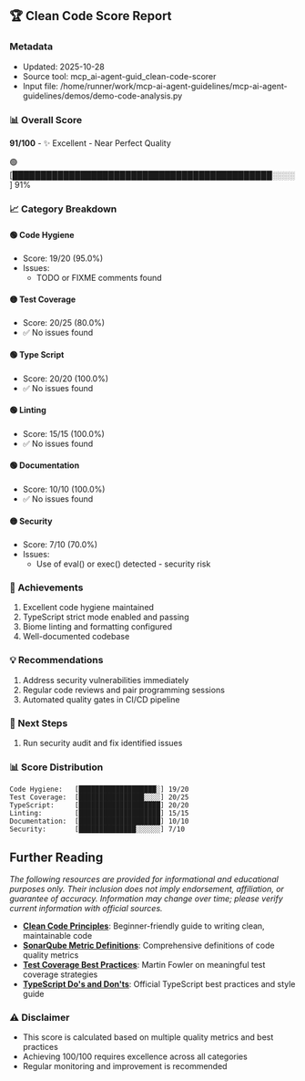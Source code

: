 ## 🏆 Clean Code Score Report

### Metadata
- Updated: 2025-10-28
- Source tool: mcp_ai-agent-guid_clean-code-scorer
- Input file: /home/runner/work/mcp-ai-agent-guidelines/mcp-ai-agent-guidelines/demos/demo-code-analysis.py

### 📊 Overall Score
**91/100** - ✨ Excellent - Near Perfect Quality

🟢 [██████████████████████████████████████████████░░░░] 91%

### 📈 Category Breakdown

#### 🟢 Code Hygiene
- Score: 19/20 (95.0%)
- Issues:
  - TODO or FIXME comments found

#### 🟡 Test Coverage
- Score: 20/25 (80.0%)
- ✅ No issues found

#### 🟢 Type Script
- Score: 20/20 (100.0%)
- ✅ No issues found

#### 🟢 Linting
- Score: 15/15 (100.0%)
- ✅ No issues found

#### 🟢 Documentation
- Score: 10/10 (100.0%)
- ✅ No issues found

#### 🟡 Security
- Score: 7/10 (70.0%)
- Issues:
  - Use of eval() or exec() detected - security risk

### 🎉 Achievements
1. Excellent code hygiene maintained
2. TypeScript strict mode enabled and passing
3. Biome linting and formatting configured
4. Well-documented codebase


### 💡 Recommendations
1. Address security vulnerabilities immediately
2. Regular code reviews and pair programming sessions
3. Automated quality gates in CI/CD pipeline

### 🚀 Next Steps
1. Run security audit and fix identified issues

### 📊 Score Distribution
```
Code Hygiene:   [███████████████████░] 19/20
Test Coverage:  [████████████████░░░░] 20/25
TypeScript:     [████████████████████] 20/20
Linting:        [████████████████████] 15/15
Documentation:  [████████████████████] 10/10
Security:       [██████████████░░░░░░] 7/10
```


## Further Reading

*The following resources are provided for informational and educational purposes only. Their inclusion does not imply endorsement, affiliation, or guarantee of accuracy. Information may change over time; please verify current information with official sources.*

- **[Clean Code Principles](https://www.freecodecamp.org/news/clean-coding-for-beginners/)**: Beginner-friendly guide to writing clean, maintainable code
- **[SonarQube Metric Definitions](https://docs.sonarqube.org/latest/user-guide/metric-definitions/)**: Comprehensive definitions of code quality metrics
- **[Test Coverage Best Practices](https://martinfowler.com/bliki/TestCoverage.html)**: Martin Fowler on meaningful test coverage strategies
- **[TypeScript Do's and Don'ts](https://www.typescriptlang.org/docs/handbook/declaration-files/do-s-and-don-ts.html)**: Official TypeScript best practices and style guide



### ⚠️ Disclaimer
- This score is calculated based on multiple quality metrics and best practices
- Achieving 100/100 requires excellence across all categories
- Regular monitoring and improvement is recommended
